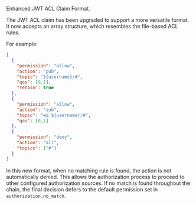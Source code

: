 Enhanced JWT ACL Claim Format.

The JWT ACL claim has been upgraded to support a more versatile format.
It now accepts an array structure, which resembles the file-based ACL rules.

For example:

```json
[
  {
    "permission": "allow",
    "action": "pub",
    "topic": "${username}/#",
    "qos": [0,1],
    "retain": true
  },
  {
    "permission": "allow",
    "action": "sub",
    "topic": "eq ${username}/#",
    "qos": [0,1]
  },
  {
    "permission": "deny",
    "action": "all",
    "topics": ["#"]
  }
]
```

In this new format, when no matching rule is found, the action is not automatically denied.
This allows the authorization process to proceed to other configured authorization sources.
If no match is found throughout the chain, the final decision defers to the default permission set in `authorization.no_match`.
